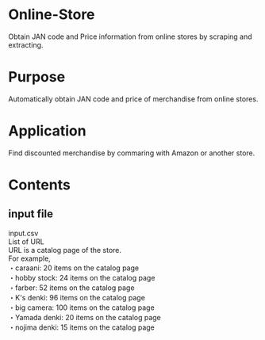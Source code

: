 # Online-Store
Obtain JAN code and Price information from online stores by scraping and extracting.

# Purpose
Automatically obtain JAN code and price of merchandise from online stores.

# Application
Find discounted merchandise by commaring with Amazon or another store.

# Contents
## input file
input.csv<br>
List of URL<br>
URL is a catalog page of the store.<br>
For example,<br>
・caraani: 20 items on the catalog page<br>
・hobby stock: 24 items on the catalog page<br>
・farber: 52 items on the catalog page<br>
・K's denki: 96 items on the catalog page<br>
・big camera: 100 items on the catalog page<br>
・Yamada denki: 20 items on the catalog page<br>
・nojima denki: 15 items on the catalog page<br>

